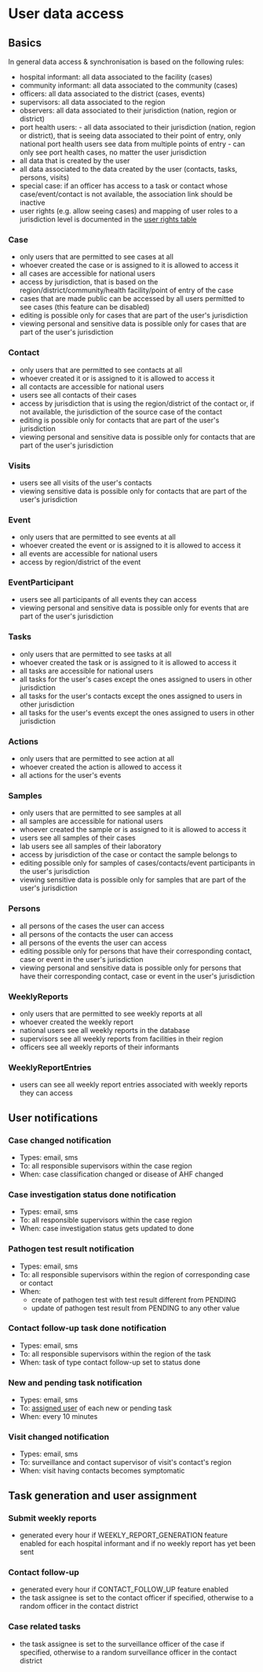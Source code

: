 # User data access

## Basics
In general data access & synchronisation is based on the following rules:

* hospital informant: all data associated to the facility (cases)
* community informant: all data associated to the community (cases)
* officers: all data associated to the district (cases, events)
* supervisors: all data associated to the region
* observers: all data associated to their jurisdiction (nation, region or district)
* port health users: - all data associated to their jurisdiction (nation, region or district), that is seeing data associated to their point of entry, only national port health users see data from multiple points of entry
                     - can only see port health cases, no matter the user jurisdiction
* all data that is created by the user
* all data associated to the data created by the user (contacts, tasks, persons, visits)
* special case: if an officer has access to a task or contact whose case/event/contact is not available, the association link should be inactive
* user rights (e.g. allow seeing cases) and mapping of user roles to a jurisdiction level is documented in the [user rights table](https://github.com/sormas-foundation/SORMAS-Project/tree/development/sormas-api/src/main/resources/doc/SORMAS_User_Rights.xlsx)

### Case
* only users that are permitted to see cases at all
* whoever created the case or is assigned to it is allowed to access it
* all cases are accessible for national users
* access by jurisdiction, that is based on the region/district/community/health facility/point of entry of the case
* cases that are made public can be accessed by all users permitted to see cases (this feature can be disabled)
* editing is possible only for cases that are part of the user's jurisdiction
* viewing personal and sensitive data is possible only for cases that are part of the user's jurisdiction

### Contact
* only users that are permitted to see contacts at all
* whoever created it or is assigned to it is allowed to access it
* all contacts are accessible for national users
* users see all contacts of their cases
* access by jurisdiction that is using the region/district of the contact or, if not available, the jurisdiction of the source case of the contact
* editing is possible only for contacts that are part of the user's jurisdiction
* viewing personal and sensitive data is possible only for contacts that are part of the user's jurisdiction

### Visits
* users see all visits of the user's contacts
* viewing sensitive data is possible only for contacts that are part of the user's jurisdiction

### Event
* only users that are permitted to see events at all
* whoever created the event or is assigned to it is allowed to access it
* all events are accessible for national users
* access by region/district of the event

### EventParticipant
* users see all participants of all events they can access
* viewing personal and sensitive data is possible only for events that are part of the user's jurisdiction

### Tasks
* only users that are permitted to see tasks at all
* whoever created the task or is assigned to it is allowed to access it
* all tasks are accessible for national users
* all tasks for the user's cases except the ones assigned to users in other jurisdiction
* all tasks for the user's contacts except the ones assigned to users in other jurisdiction
* all tasks for the user's events except the ones assigned to users in other jurisdiction

### Actions
* only users that are permitted to see action at all
* whoever created the action is allowed to access it
* all actions for the user's events

### Samples
* only users that are permitted to see samples at all
* all samples are accessible for national users
* whoever created the sample or is assigned to it is allowed to access it
* users see all samples of their cases
* lab users see all samples of their laboratory
* access by jurisdiction of the case or contact the sample belongs to
* editing possible only for samples of cases/contacts/event participants in the user's jurisdiction
* viewing sensitive data is possible only for samples that are part of the user's jurisdiction

### Persons
* all persons of the cases the user can access
* all persons of the contacts the user can access
* all persons of the events the user can access
* editing possible only for persons that have their corresponding contact, case or event in the user's jurisdiction
* viewing personal and sensitive data is possible only for persons that have their corresponding contact, case or event in the user's jurisdiction

### WeeklyReports
* only users that are permitted to see weekly reports at all
* whoever created the weekly report
* national users see all weekly reports in the database
* supervisors see all weekly reports from facilities in their region
* officers see all weekly reports of their informants

### WeeklyReportEntries
* users can see all weekly report entries associated with weekly reports they can access

## User notifications

### Case changed notification
* Types: email, sms
* To: all responsible supervisors within the case region
* When: case classification changed or disease of AHF changed

### Case investigation status done notification
* Types: email, sms
* To: all responsible supervisors within the case region
* When: case investigation status gets updated to done

### Pathogen test result notification
* Types: email, sms
* To: all responsible supervisors within the region of corresponding case or contact
* When:
  * create of pathogen test with test result different from PENDING
  * update of pathogen test result from PENDING to any other value

### Contact follow-up task done notification
* Types: email, sms
* To: all responsible supervisors within the region of the task
* When: task of type contact follow-up set to status done

### New and pending task notification
* Types: email, sms
* To: [assigned user](#task-generation-and-user-assignment) of each new or pending task
* When: every 10 minutes

### Visit changed notification
* Types: email, sms
* To: surveillance and contact supervisor of visit's contact's region
* When: visit having contacts becomes symptomatic

## Task generation and user assignment

### Submit weekly reports
* generated every hour if WEEKLY_REPORT_GENERATION feature enabled for each hospital informant and if no weekly report has yet been sent

### Contact follow-up
* generated every hour if CONTACT_FOLLOW_UP feature enabled
* the task assignee is set to the contact officer if specified, otherwise to a random officer in the contact district

### Case related tasks
* the task assignee is set to the surveillance officer of the case if specified, otherwise to a random surveillance officer in the contact district


